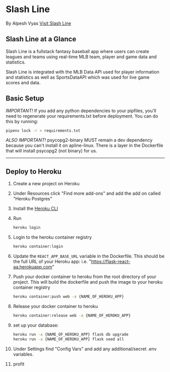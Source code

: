 # Slash Line

By Alpesh Vyas
[Visit Slash Line]()

## Slash Line at a Glance

Slash Line is a fullstack fantasy baseball app where users can create leagues and teams using real-time MLB team, player and game data and statistics.

Slash Line is integrated with the MLB Data API used for player information and statistics as well as SportsDataAPI which was used for live game scores and data.

## Basic Setup

_IMPORTANT!_
If you add any python dependencies to your pipfiles, you'll need to regenerate your requirements.txt before deployment.
You can do this by running:

```bash
pipenv lock -r > requirements.txt
```

_ALSO IMPORTANT!_
psycopg2-binary MUST remain a dev dependency because you can't install it on apline-linux.
There is a layer in the Dockerfile that will install psycopg2 (not binary) for us.

---

## Deploy to Heroku

1. Create a new project on Heroku
2. Under Resources click "Find more add-ons" and add the add on called "Heroku Postgres"
3. Install the [Heroku CLI](https://devcenter.heroku.com/articles/heroku-command-line)
4. Run

    ```bash
    heroku login
    ```

5. Login to the heroku container registry

    ```bash
    heroku container:login
    ```

6. Update the `REACT_APP_BASE_URL` variable in the Dockerfile.
   This should be the full URL of your Heroku app: i.e. "https://flask-react-aa.herokuapp.com"
7. Push your docker container to heroku from the root directory of your project.
   This will build the dockerfile and push the image to your heroku container registry

    ```bash
    heroku container:push web -a {NAME_OF_HEROKU_APP}
    ```

8. Release your docker container to heroku

    ```bash
    heroku container:release web -a {NAME_OF_HEROKU_APP}
    ```

9. set up your database:

    ```bash
    heroku run -a {NAME_OF_HEROKU_APP} flask db upgrade
    heroku run -a {NAME_OF_HEROKU_APP} flask seed all
    ```

10. Under Settings find "Config Vars" and add any additional/secret .env variables.

11. profit
